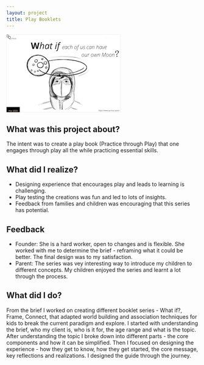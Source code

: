 ```yaml
---
layout: project
title: Play Booklets
---
```


<div markdown="0" class="grid-container">
	<div class="grid-child">
    	<img src="artifacts/WhatIf-PlayBooklet.png" width="300" height="205"/>
	</div>
	<div class="grid-child">
		<h2>What was this project about?</h2>
		<p>The intent was to create a play book (Practice through Play) that one engages through play all the while practicing essential skills. </p>
		<h2>What did I realize?</h2>
		<ul>
			<li>Designing experience that encourages play and leads to learning is challenging.</li>
			<li>Play testing the creations was fun and led to lots of insights.</li>
			<li>Feedback from families and children was encouraging that this series has potential.</li>
		</ul>
	</div>
</div>

## Feedback
* Founder:  She is a hard worker, open to changes and is flexible. She worked with me to determine the brief - reframing what it could be better. The final design was to my satisfaction.
* Parent: The series was vey interesting way to introduce my children to different concepts. My children enjoyed the series and learnt a lot through the process.


## What did I do?

From the brief I worked on creating different booklet series - What if?, Frame, Connect, that adapted world building and association techniques for kids to break the current paradigm and explore. I started with understanding the brief, who my client is, who is it for, the age range and what is the topic. After understanding the topic I broke down into different parts - the core components and how it can be simplified. Then I focused on designing the experience - how they get to know, how they get started, the core message, key reflections and realizations. I designed the guide through the journey.

